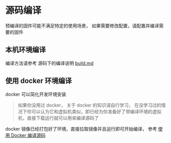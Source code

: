 源码编译
========

预编译的固件可能不满足特定的使用场景， 如果需要修改配置，请配置并编译需要的固件

## 本机环境编译

编译方法请参考 源码下的编译说明 [build.md](https://github.com/sipeed/MaixPy/blob/master/build.md)

## 使用 docker 环境编译

docker 可以简化开发环境安装
> 如果你没用过 docker， 关于 docker 的知识请自行学习，
> 在没学习过的情况下你可以认为它和虚拟机类似，即已经为你准备好了带编译环境的虚拟机，直接下载运行就可以用来编译源码了

docker 镜像已经打包好了环境，直接拉取镜像并且运行即可开始编译， 参考 [使用 Docker 编译源码](https://github.com/sipeed/MaixPy/tree/master/tools/docker)



